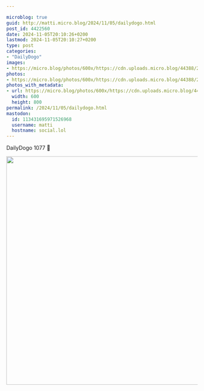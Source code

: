 ```yaml
---

microblog: true
guid: http://matti.micro.blog/2024/11/05/dailydogo.html
post_id: 4422560
date: 2024-11-05T20:10:26+0200
lastmod: 2024-11-05T20:10:27+0200
type: post
categories:
- "DailyDogo"
images:
- https://micro.blog/photos/600x/https://cdn.uploads.micro.blog/44388/2024/9617d1509c764a6da683098c4d315f8c.jpg
photos:
- https://micro.blog/photos/600x/https://cdn.uploads.micro.blog/44388/2024/9617d1509c764a6da683098c4d315f8c.jpg
photos_with_metadata:
- url: https://micro.blog/photos/600x/https://cdn.uploads.micro.blog/44388/2024/9617d1509c764a6da683098c4d315f8c.jpg
  width: 600
  height: 800
permalink: /2024/11/05/dailydogo.html
mastodon:
  id: 113431695971526968
  username: matti
  hostname: social.lol
---
```

DailyDogo 1077 🐶

<img src="https://micro.blog/photos/600x/https://blog.martin-haehnel.de/uploads/2024/9617d1509c764a6da683098c4d315f8c.jpg" width="600" alt="" />
